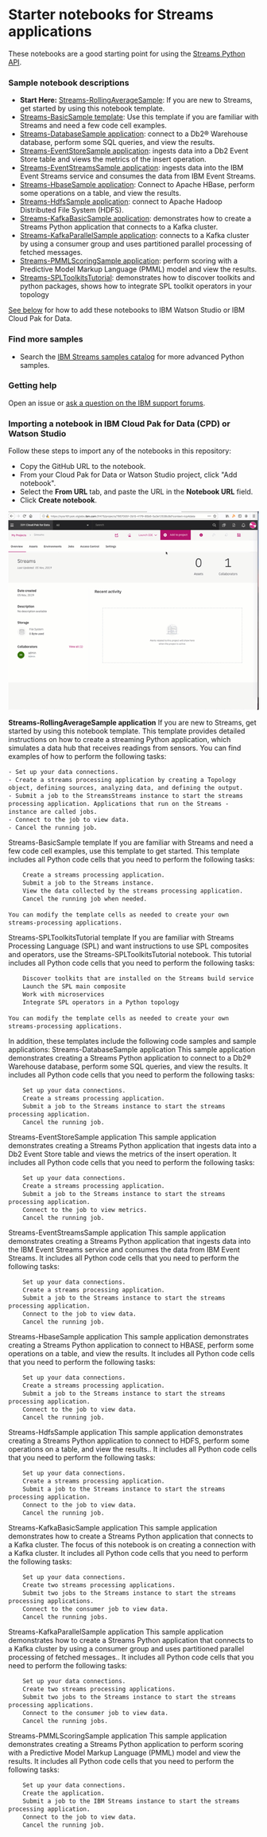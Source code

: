 # Starter notebooks for Streams applications

These notebooks are a good starting point for using the [Streams Python API](http://ibmstreams.github.io/streamsx.documentation/docs/python/1.6/python-appapi-devguide/).

### Sample notebook descriptions
- **Start Here:** [Streams-RollingAverageSample](#RollingAverageSample):  If you are new to Streams, get started by using this notebook template. 
- [Streams-BasicSample template](#BasicSample):  Use this template if you are familiar with Streams and need a few code cell examples.
- [Streams-DatabaseSample application](#DatabaseSample): connect to a Db2® Warehouse database, perform some SQL queries, and view the results.
- [Streams-EventStoreSample application](#EventStoreSample): ingests data into a Db2 Event Store table and views the metrics of the insert operation. 
- [Streams-EventStreamsSample application](#EventStreamsSample): ingests data into the IBM Event Streams service and consumes the data from IBM Event Streams.
- [Streams-HbaseSample application](#HbaseSample): Connect to Apache HBase, perform some operations on a table, and view the results.
- [Streams-HdfsSample application](#HdfsSample): connect to Apache Hadoop Distributed File System (HDFS).
- [Streams-KafkaBasicSample application](#KafkaBasicSample):  demonstrates how to create a Streams Python application that connects to a Kafka cluster. 
- [Streams-KafkaParallelSample application](#KafkaParallelSample):  connects to a Kafka cluster by using a consumer group and uses partitioned parallel processing of fetched messages.
- [Streams-PMMLScoringSample application](#PMMLScoringSample): perform scoring with a Predictive Model Markup Language (PMML) model and view the results.
- [Streams-SPLToolkitsTutorial](#SPLToolkitsTutorial): demonstrates how to discover toolkits and python packages, shows how to integrate SPL toolkit operators in your topology

[See below](#howto) for how to add these notebooks to IBM Watson Studio or IBM Cloud Pak for Data.


### Find more samples
- Search the [IBM Streams samples catalog](https://ibmstreams.github.io/samples/?filter=python) for more advanced Python samples.

### Getting help

Open an issue or [ask a question on the IBM support forums](https://www.ibm.com/mysupport/s/forumsproduct?language=en_US&name=Streams&id=0TO50000000IQN0GAO).


<a name="howto"></a>
### Importing a notebook in IBM Cloud Pak for Data (CPD) or Watson Studio

Follow these steps to import any of the notebooks in this repository:

- Copy the GitHub URL to the notebook.
- From your Cloud Pak for Data or Watson Studio project, click "Add notebook". 
- Select the **From URL** tab, and paste the URL in the **Notebook URL** field.
- Click **Create notebook**.


![add a notebook from icp4d](img/add-notebook-icp4d.gif)


<a name="RollingAverageSample"></a>



**Streams-RollingAverageSample application**
 If you are new to Streams, get started by using this notebook template. This template provides detailed instructions on how to create a streaming Python application, which simulates a data hub that receives readings from sensors. You can find examples of how to perform the following tasks:

    - Set up your data connections.
    - Create a streams processing application by creating a Topology object, defining sources, analyzing data, and defining the output.
    - Submit a job to the StreamsStreams instance to start the streams processing application. Applications that run on the Streams - instance are called jobs.
    - Connect to the job to view data.
    - Cancel the running job.


<a name="BasicSample"></a>
Streams-BasicSample template
    If you are familiar with Streams and need a few code cell examples, use this template to get started. This template includes all Python code cells that you need to perform the following tasks:

        Create a streams processing application.
        Submit a job to the Streams instance.
        View the data collected by the streams processing application.
        Cancel the running job when needed.

    You can modify the template cells as needed to create your own streams-processing applications.

<a name="SPLToolkitsTutorial"></a>
Streams-SPLToolkitsTutorial template
    If you are familiar with Streams Processing Language (SPL) and want instructions to use SPL composites and operators, use the Streams-SPLToolkitsTutorial notebook. This tutorial includes all Python code cells that you need to perform the following tasks:

        Discover toolkits that are installed on the Streams build service
        Launch the SPL main composite
        Work with microservices
        Integrate SPL operators in a Python topology

    You can modify the template cells as needed to create your own streams-processing applications.

In addition, these templates include the following code samples and sample applications:
<a name="DatabaseSample"></a>
Streams-DatabaseSample application
    This sample application demonstrates creating a Streams Python application to connect to a Db2® Warehouse database, perform some SQL queries, and view the results. It includes all Python code cells that you need to perform the following tasks:

        Set up your data connections.
        Create a streams processing application.
        Submit a job to the Streams instance to start the streams processing application.
        Cancel the running job.
<a name="EventStoreSample"></a>
Streams-EventStoreSample application
    This sample application demonstrates creating a Streams Python application that ingests data into a Db2 Event Store table and views the metrics of the insert operation. It includes all Python code cells that you need to perform the following tasks:

        Set up your data connections.
        Create a streams processing application.
        Submit a job to the Streams instance to start the streams processing application.
        Connect to the job to view metrics.
        Cancel the running job.
<a name="EventStreamsSample"></a>
Streams-EventStreamsSample application
    This sample application demonstrates creating a Streams Python application that ingests data into the IBM Event Streams service and consumes the data from IBM Event Streams. It includes all Python code cells that you need to perform the following tasks:

        Set up your data connections.
        Create a streams processing application.
        Submit a job to the Streams instance to start the streams processing application.
        Connect to the job to view data.
        Cancel the running job.
<a name="HbaseSample"></a>
Streams-HbaseSample application
    This sample application demonstrates creating a Streams Python application to connect to HBASE, perform some operations on a table, and view the results. It includes all Python code cells that you need to perform the following tasks:

        Set up your data connections.
        Create a streams processing application.
        Submit a job to the Streams instance to start the streams processing application.
        Connect to the job to view data.
        Cancel the running job.
<a name="HdfsSample"></a>
Streams-HdfsSample application
    This sample application demonstrates creating a Streams Python application to connect to HDFS, perform some operations on a table, and view the results.. It includes all Python code cells that you need to perform the following tasks:

        Set up your data connections.
        Create a streams processing application.
        Submit a job to the Streams instance to start the streams processing application.
        Connect to the job to view data.
        Cancel the running job.
<a name="KafkaBasicSample"></a>
Streams-KafkaBasicSample application
    This sample application demonstrates how to create a Streams Python application that connects to a Kafka cluster. The focus of this notebook is on creating a connection with a Kafka cluster. It includes all Python code cells that you need to perform the following tasks:

        Set up your data connections.
        Create two streams processing applications.
        Submit two jobs to the Streams instance to start the streams processing applications.
        Connect to the consumer job to view data.
        Cancel the running jobs.
<a name="KafkaParallelSample"></a>
Streams-KafkaParallelSample application
    This sample application demonstrates how to create a Streams Python application that connects to a Kafka cluster by using a consumer group and uses partitioned parallel processing of fetched messages.. It includes all Python code cells that you need to perform the following tasks:

        Set up your data connections.
        Create two streams processing applications.
        Submit two jobs to the Streams instance to start the streams processing applications.
        Connect to the consumer job to view data.
        Cancel the running jobs.

<a name="PMMLScoringSample"></a>
Streams-PMMLScoringSample application
    This sample application demonstrates creating a Streams Python application to perform scoring with a Predictive Model Markup Language (PMML) model and view the results. It includes all Python code cells that you need to perform the following tasks:

        Set up your data connections.
        Create the application.
        Submit a job to the IBM Streams instance to start the streams processing application.
        Connect to the job to view data.
        Cancel the running job.


